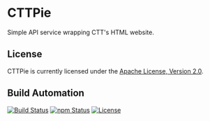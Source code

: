 # CTTPie

Simple API service wrapping CTT's HTML website.

## License

CTTPie is currently licensed under the [Apache License, Version 2.0](http://www.apache.org/licenses/).

## Build Automation

[![Build Status](https://travis-ci.org/hivesolutions/cttpie.svg?branch=master)](https://travis-ci.org/hivesolutions/cttpie)
[![npm Status](https://img.shields.io/npm/v/cttpie.svg)](https://www.npmjs.com/package/cttpie)
[![License](https://img.shields.io/badge/license-Apache%202.0-blue.svg)](https://www.apache.org/licenses/)
